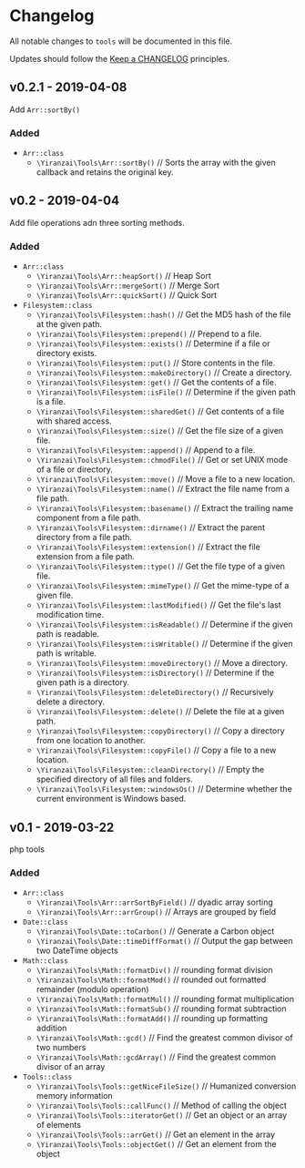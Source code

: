 # Changelog

All notable changes to `tools` will be documented in this file.

Updates should follow the [Keep a CHANGELOG](http://keepachangelog.com/) principles.

## v0.2.1 - 2019-04-08

Add `Arr::sortBy()`

### Added

-   `Arr::class`
    -   `\Yiranzai\Tools\Arr::sortBy()` // Sorts the array with the given callback and retains the original key.

## v0.2 - 2019-04-04

Add file operations adn three sorting methods.

### Added

-   `Arr::class`
    -   `\Yiranzai\Tools\Arr::heapSort()` // Heap Sort
    -   `\Yiranzai\Tools\Arr::mergeSort()` // Merge Sort
    -   `\Yiranzai\Tools\Arr::quickSort()` // Quick Sort
-   `Filesystem::class`
    -   `\Yiranzai\Tools\Filesystem::hash()` // Get the MD5 hash of the file at the given path.
    -   `\Yiranzai\Tools\Filesystem::prepend()` // Prepend to a file.
    -   `\Yiranzai\Tools\Filesystem::exists()` // Determine if a file or directory exists.
    -   `\Yiranzai\Tools\Filesystem::put()` // Store contents in the file.
    -   `\Yiranzai\Tools\Filesystem::makeDirectory()` // Create a directory.
    -   `\Yiranzai\Tools\Filesystem::get()` // Get the contents of a file.
    -   `\Yiranzai\Tools\Filesystem::isFile()` // Determine if the given path is a file.
    -   `\Yiranzai\Tools\Filesystem::sharedGet()` // Get contents of a file with shared access.
    -   `\Yiranzai\Tools\Filesystem::size()` // Get the file size of a given file.
    -   `\Yiranzai\Tools\Filesystem::append()` // Append to a file.
    -   `\Yiranzai\Tools\Filesystem::chmodFile()` // Get or set UNIX mode of a file or directory.
    -   `\Yiranzai\Tools\Filesystem::move()` // Move a file to a new location.
    -   `\Yiranzai\Tools\Filesystem::name()` // Extract the file name from a file path.
    -   `\Yiranzai\Tools\Filesystem::basename()` // Extract the trailing name component from a file path.
    -   `\Yiranzai\Tools\Filesystem::dirname()` // Extract the parent directory from a file path.
    -   `\Yiranzai\Tools\Filesystem::extension()` // Extract the file extension from a file path.
    -   `\Yiranzai\Tools\Filesystem::type()` // Get the file type of a given file.
    -   `\Yiranzai\Tools\Filesystem::mimeType()` // Get the mime-type of a given file.
    -   `\Yiranzai\Tools\Filesystem::lastModified()` // Get the file's last modification time.
    -   `\Yiranzai\Tools\Filesystem::isReadable()` // Determine if the given path is readable.
    -   `\Yiranzai\Tools\Filesystem::isWritable()` // Determine if the given path is writable.
    -   `\Yiranzai\Tools\Filesystem::moveDirectory()` // Move a directory.
    -   `\Yiranzai\Tools\Filesystem::isDirectory()` // Determine if the given path is a directory.
    -   `\Yiranzai\Tools\Filesystem::deleteDirectory()` // Recursively delete a directory.
    -   `\Yiranzai\Tools\Filesystem::delete()` // Delete the file at a given path.
    -   `\Yiranzai\Tools\Filesystem::copyDirectory()` // Copy a directory from one location to another.
    -   `\Yiranzai\Tools\Filesystem::copyFile()` // Copy a file to a new location.
    -   `\Yiranzai\Tools\Filesystem::cleanDirectory()` // Empty the specified directory of all files and folders.
    -   `\Yiranzai\Tools\Filesystem::windowsOs()` // Determine whether the current environment is Windows based.

## v0.1 - 2019-03-22

php tools

### Added

-   `Arr::class`
    -   `\Yiranzai\Tools\Arr::arrSortByField()` // dyadic array sorting
    -   `\Yiranzai\Tools\Arr::arrGroup()` // Arrays are grouped by field
-   `Date::class`
    -   `\Yiranzai\Tools\Date::toCarbon()` // Generate a Carbon object
    -   `\Yiranzai\Tools\Date::timeDiffFormat()` // Output the gap between two DateTime objects
-   `Math::class`
    -   `\Yiranzai\Tools\Math::formatDiv()` // rounding format division
    -   `\Yiranzai\Tools\Math::formatMod()` // rounded out formatted remainder (modulo operation)
    -   `\Yiranzai\Tools\Math::formatMul()` // rounding format multiplication
    -   `\Yiranzai\Tools\Math::formatSub()` // rounding format subtraction
    -   `\Yiranzai\Tools\Math::formatAdd()` // rounding up formatting addition
    -   `\Yiranzai\Tools\Math::gcd()` // Find the greatest common divisor of two numbers
    -   `\Yiranzai\Tools\Math::gcdArray()` // Find the greatest common divisor of an array
-   `Tools::class`
    -   `\Yiranzai\Tools\Tools::getNiceFileSize()` // Humanized conversion memory information
    -   `\Yiranzai\Tools\Tools::callFunc()` // Method of calling the object
    -   `\Yiranzai\Tools\Tools::iteratorGet()` // Get an object or an array of elements
    -   `\Yiranzai\Tools\Tools::arrGet()` // Get an element in the array
    -   `\Yiranzai\Tools\Tools::objectGet()` // Get an element from the object
